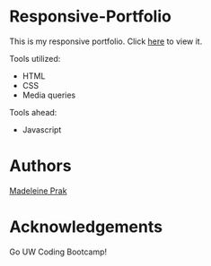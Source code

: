 # Responsive-Portfolio
This is my responsive portfolio. Click [here](https://madeleineprak.github.io/Responsive-Portfolio/) to view it.

Tools utilized:
* HTML
* CSS
* Media queries

Tools ahead:
* Javascript 

# Authors
[Madeleine Prak](https://github.com/madeleineprak)

# Acknowledgements
Go UW Coding Bootcamp!